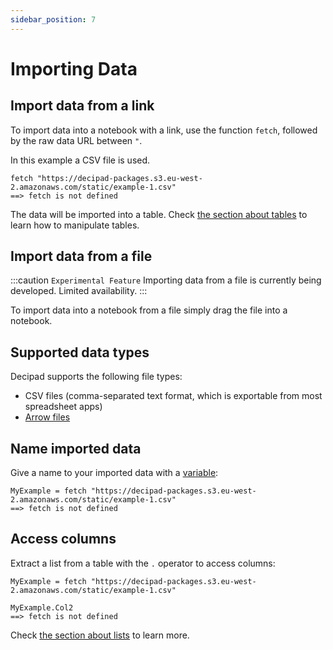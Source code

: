 ```yaml
---
sidebar_position: 7
---
```


# Importing Data

## Import data from a link

To import data into a notebook with a link, use the function `fetch`, followed by the raw data URL between `"`.

In this example a CSV file is used.

```deci live
fetch "https://decipad-packages.s3.eu-west-2.amazonaws.com/static/example-1.csv"
==> fetch is not defined
```

The data will be imported into a table.
Check [the section about tables](/docs/data-organization/tables) to learn how to manipulate tables.

## Import data from a file

:::caution `Experimental Feature`
Importing data from a file is currently being developed. Limited availability.
:::

To import data into a notebook from a file simply drag the file into a notebook.

## Supported data types

Decipad supports the following file types:

- CSV files (comma-separated text format, which is exportable from most spreadsheet apps)
- [Arrow files](https://arrow.apache.org)

## Name imported data

Give a name to your imported data with a [variable](/calculations/variables):

```deci live
MyExample = fetch "https://decipad-packages.s3.eu-west-2.amazonaws.com/static/example-1.csv"
==> fetch is not defined
```

## Access columns

Extract a list from a table with the `.` operator to access columns:

```deci live
MyExample = fetch "https://decipad-packages.s3.eu-west-2.amazonaws.com/static/example-1.csv"

MyExample.Col2
==> fetch is not defined
```

Check [the section about lists](/docs/data-organization/lists) to learn more.
